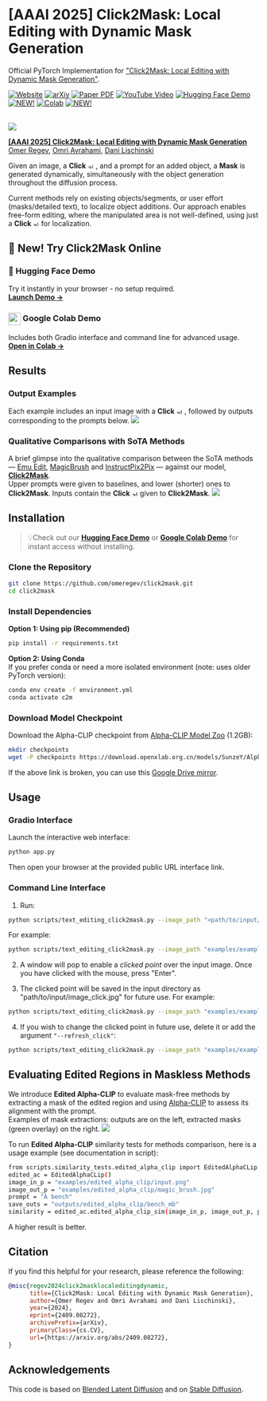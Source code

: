 # [AAAI 2025] Click2Mask: Local Editing with Dynamic Mask Generation

Official PyTorch Implementation for 
["Click2Mask: Local Editing with Dynamic Mask Generation"](https://omeregev.github.io/click2mask/).

[![Website](https://img.shields.io/badge/Website-blue?style=flat&logo=github)](https://omeregev.github.io/click2mask/)
[![arXiv](https://img.shields.io/badge/arXiv-2409.08272-b31b1b?style=flat&logo=arxiv)](https://arxiv.org/abs/2409.08272)
[![Paper PDF](https://img.shields.io/badge/Paper-PDF-red?style=flat&logo=adobe)](https://omeregev.github.io/click2mask/static/paper/Click2Mask.pdf)
[![YouTube Video](https://img.shields.io/badge/Video-YouTube-red?style=flat&logo=youtube)](https://youtu.be/A0ZEVTm9SLw?si=_coDIWRXa8Wo-2na)
[![Hugging Face Demo](https://img.shields.io/badge/🤗%20Hugging%20Face-Demo-yellow?style=flat)](https://huggingface.co/spaces/omeregev/click2mask)
[![NEW!](https://img.shields.io/badge/NEW!-brightgreen?style=flat)](https://huggingface.co/spaces/omeregev/click2mask)
[![Colab](https://img.shields.io/badge/Colab-Demo-orange?style=flat&logo=googlecolab)](https://colab.research.google.com/github/omeregev/click2mask/blob/main/demo.ipynb)
[![NEW!](https://img.shields.io/badge/NEW!-brightgreen?style=flat)](https://colab.research.google.com/github/omeregev/click2mask/blob/main/demo.ipynb)
<br><br>

<img src="imgs/teaser.gif"/>

<a href="https://omeregev.github.io/click2mask/">**[AAAI 2025] Click2Mask: Local Editing with Dynamic Mask Generation**</a>
<br>
<a href="https://www.linkedin.com/in/omeregev/">Omer Regev</a>,
<a href="https://omriavrahami.com/">Omri Avrahami</a>,
<a href="https://www.cs.huji.ac.il/~danix/">Dani Lischinski</a>

Given an image, a <span style="white-space: nowrap;">
    <b>Click</b> <img src="imgs/point.png" alt="alt text" width="10" style="margin-right: 2px;">
</span>, and a prompt for an added object, a **Mask** is generated dynamically, 
simultaneously with the object generation throughout the diffusion process.

Current methods rely on existing objects/segments, or user effort (masks/detailed text), 
to localize object additions. Our approach enables free-form editing, 
where the manipulated area is not well-defined, using just a  <span style="white-space: nowrap;">
    <b>Click</b> <img src="imgs/point.png" alt="alt text" width="10" style="margin-right: 2px;">
</span> for localization.

## 🚀 New! Try Click2Mask Online

### 🤗 Hugging Face Demo
Try it instantly in your browser - no setup required.  
[**Launch Demo →**](https://huggingface.co/spaces/omeregev/click2mask)

### <img src="https://colab.research.google.com/img/colab_favicon_256px.png" width="25" height="25" align="center"> Google Colab Demo
Includes both Gradio interface and command line for advanced usage.  
[**Open in Colab →**](https://colab.research.google.com/github/omeregev/click2mask/blob/main/demo.ipynb)

## Results

### Output Examples
Each example includes an input image with a <span style="white-space: nowrap;">
    <b>Click</b> <img src="imgs/point.png" alt="alt text" width="10" style="margin-right: 2px;">
</span>, 
followed by outputs corresponding to the prompts below.
<img src="imgs/results.jpg">

### Qualitative Comparisons with SoTA Methods
A brief glimpse into the qualitative comparison between the SoTA methods — 
[Emu Edit](https://emu-edit.metademolab.com),
[MagicBrush](https://osu-nlp-group.github.io/MagicBrush/)
and [InstructPix2Pix](https://timothybrooks.com/instruct-pix2pix)
— against our model, [**Click2Mask**](https://omeregev.github.io/click2mask/). 
<br>
Upper prompts were given to baselines, and lower (shorter) ones to **Click2Mask**.
Inputs contain the <span style="white-space: nowrap;">
    <b>Click</b> <img src="imgs/point.png" alt="alt text" width="10" style="margin-right: 2px;">
</span> given to **Click2Mask**.
<img src="imgs/compare.png">

## Installation

> 💡Check out our [**Hugging Face Demo**](https://huggingface.co/spaces/omeregev/click2mask) or [**Google Colab Demo**](https://colab.research.google.com/github/omeregev/click2mask/blob/main/demo.ipynb) for instant access without installing.

### Clone the Repository
```bash
git clone https://github.com/omeregev/click2mask.git
cd click2mask
```

### Install Dependencies
**Option 1: Using pip (Recommended)**
```bash
pip install -r requirements.txt
```

**Option 2: Using Conda**  
If you prefer conda or need a more isolated environment (note: uses older PyTorch version):
```bash
conda env create -f environment.yml
conda activate c2m
```

### Download Model Checkpoint
Download the Alpha-CLIP checkpoint from [Alpha-CLIP Model Zoo](https://github.com/SunzeY/AlphaCLIP/blob/main/model-zoo.md) (1.2GB):
```bash
mkdir checkpoints
wget -P checkpoints https://download.openxlab.org.cn/models/SunzeY/AlphaCLIP/weight/clip_l14_336_grit1m_fultune_8xe.pth
```

If the above link is broken, you can use this 
[Google Drive mirror](https://drive.google.com/file/d/1DeNbUv0lraDxJZItb7shTlvGW6z_Z9Si/view?usp=drive_link).

## Usage

### Gradio Interface
Launch the interactive web interface:
```bash
python app.py
```
Then open your browser at the provided public URL interface link.

### Command Line Interface
1) Run:
```bash
python scripts/text_editing_click2mask.py --image_path "<path/to/input/image>" --prompt "<the prompt>" --output_dir "<path/to/output/directory>" 
```
For example:
```bash
python scripts/text_editing_click2mask.py --image_path "examples/example1/img1.jpg" --prompt "a sea monster" --output_dir "outputs" 
```
2) A window will pop to enable a _clicked point_ over the input image. Once you have clicked with the mouse, press "Enter".

3) The clicked point will be saved in the input directory as
<span style="white-space: nowrap;">"path/to/input/image_click.jpg"</span> for future use.
For example:
```bash
python scripts/text_editing_click2mask.py --image_path "examples/example2_existing_click/img2.jpg" --prompt "a sea monster" --output_dir "outputs" 
```

4) If you wish to change the clicked point in future use, delete it or add the argument <code>"--refresh_click"</code>:
```bash
python scripts/text_editing_click2mask.py --image_path "examples/example1/img1.jpg" --refresh_click --prompt "a sea monster" --output_dir "outputs" 
```

## Evaluating Edited Regions in Maskless Methods
We introduce **Edited Alpha-CLIP** to evaluate mask-free methods by extracting a mask of the edited region 
and using [Alpha-CLIP](https://aleafy.github.io/alpha-clip/) to assess its alignment with the prompt.
<br>
Examples of mask extractions: outputs are on the left, extracted masks (green overlay) on the right.
<img src="imgs/edited_alphaclip.png">

To run **Edited Alpha-CLIP** similarity tests for methods comparison, 
here is a usage example (see documentation in script):
```bash
from scripts.similarity_tests.edited_alpha_clip import EditedAlphaCLip
edited_ac = EditedAlphaCLip()
image_in_p = "examples/edited_alpha_clip/input.png"
image_out_p = "examples/edited_alpha_clip/magic_brush.jpg"
prompt = "A bench"
save_outs = "outputs/edited_alpha_clip/bench_mb"
similarity = edited_ac.edited_alpha_clip_sim(image_in_p, image_out_p, prompt, save_outs)
```
A higher result is better.

## Citation
If you find this helpful for your research, please reference the following:
```bibtex
@misc{regev2024click2masklocaleditingdynamic,
      title={Click2Mask: Local Editing with Dynamic Mask Generation}, 
      author={Omer Regev and Omri Avrahami and Dani Lischinski},
      year={2024},
      eprint={2409.08272},
      archivePrefix={arXiv},
      primaryClass={cs.CV},
      url={https://arxiv.org/abs/2409.08272}, 
}
```

## Acknowledgements
This code is based on 
[Blended Latent Diffusion](https://github.com/omriav/blended-latent-diffusion/tree/master) 
and on [Stable Diffusion](https://github.com/CompVis/stable-diffusion).